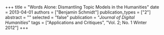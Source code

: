 +++
title = "Words Alone: Dismantling Topic Models in the Humanities"
date = 2013-04-01
authors = ["Benjamin Schmidt"]
publication_types = ["2"]
abstract = ""
selected = "false"
publication = "*Journal of Digital Humanities*"
tags = ["Applications and Critiques", "Vol. 2; No. 1 Winter 2012"]
+++
